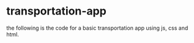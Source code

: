 # transportation-app

the following is the code for a basic transportation app using js, css and html.
